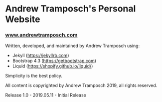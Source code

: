 # Andrew Tramposch's Personal Website 
### www.andrewtramposch.com
Written, developed, and maintained by Andrew Tramposch using:
- Jekyll (https://jekyllrb.com)
- Bootstrap 4.3 (https://getbootstrap.com)
- Liquid (https://shopify.github.io/liquid/)

Simplicity is the best policy. 

All content is copyrighted by Andrew Tramposch 2019, all rights reserved. 

Release 1.0 - 2019.05.11
    - Initial Release



